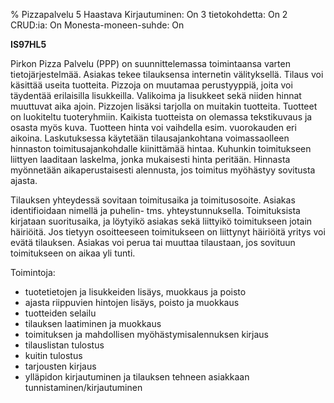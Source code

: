 % Pizzapalvelu
<arvosanamaksimi>5</arvosanamaksimi>
<vaikeustaso>Haastava</vaikeustaso>
<comment>
Kirjautuminen:        On
3 tietokohdetta:      On
2 CRUD:ia:            On
Monesta-moneen-suhde: On
</comment>

**IS97HL5**

Pirkon Pizza Palvelu (PPP) on suunnittelemassa toimintaansa varten
tietojärjestelmää. Asiakas tekee tilauksensa internetin välityksellä.
Tilaus voi käsittää useita tuotteita. Pizzoja on muutamaa perustyyppiä,
joita voi täydentää erilaisilla lisukkeilla. Valikoima ja lisukkeet sekä
niiden hinnat muuttuvat aika ajoin. Pizzojen lisäksi tarjolla on
muitakin tuotteita.  Tuotteet on luokiteltu tuoteryhmiin. Kaikista
tuotteista on olemassa tekstikuvaus ja osasta myös kuva. Tuotteen hinta voi vaihdella
esim. vuorokauden eri aikoina. Laskutuksessa käytetään tilausajankohtana
voimassaolleen hinnaston toimitusajankohdalle kiinittämää hintaa.
Kuhunkin toimitukseen liittyen laaditaan laskelma, jonka mukaisesti
hinta peritään. Hinnasta myönnetään aikaperustaisesti alennusta, jos
toimitus myöhästyy sovitusta ajasta.

Tilauksen yhteydessä sovitaan toimitusaika ja toimitusosoite.  Asiakas
identifioidaan nimellä ja puhelin- tms. yhteystunnuksella. Toimituksista
kirjataan suoritusaika, ja löytyikö asiakas sekä liittyikö toimitukseen
jotain häiriöitä. Jos tietyyn osoitteeseen toimitukseen on liittynyt
häiriöitä yritys voi evätä tilauksen.  Asiakas voi perua tai muuttaa
tilaustaan, jos sovituun toimitukseen on aikaa yli tunti.

Toimintoja:

-  tuotetietojen ja lisukkeiden lisäys, muokkaus ja poisto
-  ajasta riippuvien hintojen lisäys, poisto ja muokkaus
-  tuotteiden selailu
-  tilauksen laatiminen ja muokkaus
-  toimituksen ja mahdollisen myöhästymisalennuksen kirjaus 
-  tilauslistan tulostus
-  kuitin tulostus
-  tarjousten kirjaus
-  ylläpidon kirjautuminen ja tilauksen tehneen asiakkaan tunnistaminen/kirjautuminen
